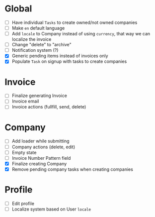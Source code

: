 # Global
- [ ] Have individual `Tasks` to create owned/not owned companies
- [ ] Make `en` default language
- [ ] Add `locale` to Company instead of using `currency`, that way we can localize the invoice
- [ ] Change "delete" to "archive"
- [ ] Notification system (?)
- [x] Generic pending items instead of invoices only
- [x] Populate `Task` on signup with tasks to create companies

# Invoice
- [ ] Finalize generating Invoice
- [ ] Invoice email
- [ ] Invoice actions (fullfill, send, delete)

# Company
- [ ] Add loader while submitting
- [ ] Company actions (delete, edit)
- [ ] Empty state
- [ ] Invoice Number Pattern field
- [x] Finalize creating Company
- [x] Remove pending company tasks when creating companies

# Profile
- [ ] Edit profile
- [ ] Localize system based on User `locale`
